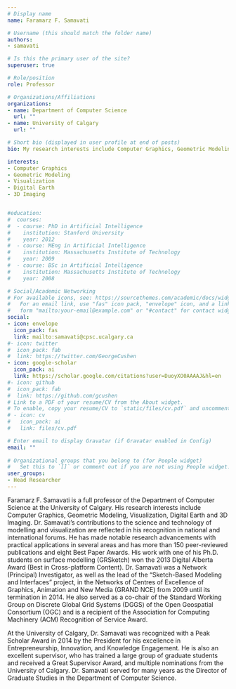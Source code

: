 ```yaml
---
# Display name
name: Faramarz F. Samavati

# Username (this should match the folder name)
authors:
- samavati

# Is this the primary user of the site?
superuser: true

# Role/position
role: Professor

# Organizations/Affiliations
organizations:
- name: Department of Computer Science
  url: ""
- name: University of Calgary
  url: ""

# Short bio (displayed in user profile at end of posts)
bio: My research interests include Computer Graphics, Geometric Modeling, Visualization, and Digital Earth.

interests:
- Computer Graphics
- Geometric Modeling
- Visualization
- Digital Earth
- 3D Imaging


#education:
#  courses:
#  - course: PhD in Artificial Intelligence
#    institution: Stanford University
#    year: 2012
#  - course: MEng in Artificial Intelligence
#    institution: Massachusetts Institute of Technology
#    year: 2009
#  - course: BSc in Artificial Intelligence
#    institution: Massachusetts Institute of Technology
#    year: 2008

# Social/Academic Networking
# For available icons, see: https://sourcethemes.com/academic/docs/widgets/#icons
#   For an email link, use "fas" icon pack, "envelope" icon, and a link in the
#   form "mailto:your-email@example.com" or "#contact" for contact widget.
social:
- icon: envelope
  icon_pack: fas
  link: mailto:samavati@cpsc.ucalgary.ca
#- icon: twitter
#  icon_pack: fab
#  link: https://twitter.com/GeorgeCushen
- icon: google-scholar
  icon_pack: ai
  link: https://scholar.google.com/citations?user=DuoyXO0AAAAJ&hl=en
#- icon: github
#  icon_pack: fab
#  link: https://github.com/gcushen
# Link to a PDF of your resume/CV from the About widget.
# To enable, copy your resume/CV to `static/files/cv.pdf` and uncomment the lines below.  
# - icon: cv
#   icon_pack: ai
#   link: files/cv.pdf

# Enter email to display Gravatar (if Gravatar enabled in Config)
email: ""
  
# Organizational groups that you belong to (for People widget)
#   Set this to `[]` or comment out if you are not using People widget.  
user_groups:
- Head Researcher
---
```


Faramarz F. Samavati is a full professor of the Department of Computer Science at the University of Calgary. His research interests include Computer Graphics, Geometric Modeling, Visualization, Digital Earth and 3D Imaging. Dr. Samavati’s contributions to the science and technology of modelling and visualization are reflected in his recognition in national and international forums. He has made notable research advancements with practical applications in several areas and has more than 150 peer-reviewed publications and eight Best Paper Awards. His work with one of his Ph.D. students on surface modelling (GRSketch) won the 2013 Digital Alberta Award (Best in Cross-platform Content). Dr. Samavati was a Network (Principal) Investigator, as well as the lead of the “Sketch-Based Modeling and Interfaces” project, in the Networks of Centres of Excellence of Graphics, Animation and New Media (GRAND NCE) from 2009 until its termination in 2014. He also served as a co-chair of the Standard Working Group on Discrete Global Grid Systems (DGGS) of the Open Geospatial Consortium (OGC) and is a recipient of the Association for Computing Machinery (ACM) Recognition of Service Award.  

At the University of Calgary, Dr. Samavati was recognized with a Peak Scholar Award in 2014 by the President for his excellence in Entrepreneurship, Innovation, and Knowledge Engagement. He is also an excellent supervisor, who has trained a large group of graduate students and received a Great Supervisor Award, and multiple nominations from the University of Calgary. Dr. Samavati served for many years as the Director of Graduate Studies in the Department of Computer Science.
